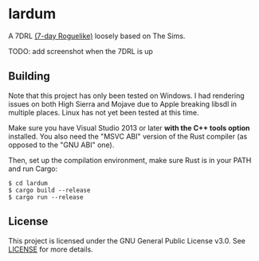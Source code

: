 # lardum

A 7DRL [(7-day Roguelike)](http://www.roguebasin.com/index.php?title=7DRL) loosely based on The Sims.

TODO: add screenshot when the 7DRL is up

## Building

Note that this project has only been tested on Windows. I had rendering issues on both High Sierra and Mojave due to Apple breaking libsdl in multiple places. Linux has not yet been tested at this time.

Make sure you have Visual Studio 2013 or later **with the C++ tools option** installed. You also need the "MSVC ABI" version of the Rust compiler (as opposed to the "GNU ABI" one).

Then, set up the compilation environment, make sure Rust is in your PATH and run Cargo:

```console
$ cd lardum
$ cargo build --release
$ cargo run --release
```

## License

This project is licensed under the GNU General Public License v3.0. See [LICENSE](LICENSE) for more details.
